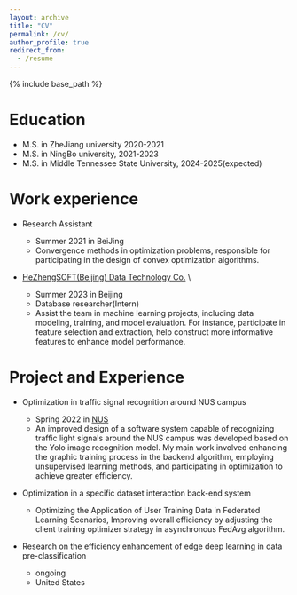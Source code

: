 ```yaml
---
layout: archive
title: "CV"
permalink: /cv/
author_profile: true
redirect_from:
  - /resume
---
```


{% include base_path %}

Education
======
* M.S. in ZheJiang university 2020-2021
* M.S. in NingBo university, 2021-2023
* M.S. in Middle Tennessee State University, 2024-2025(expected)




Work experience 
======
* Research Assistant
  * Summer 2021 in BeiJing
  * Convergence methods in optimization problems, responsible for participating in the design of convex optimization algorithms.

* [HeZhengSOFT(Beijing) Data Technology Co.](https://www.heshunsoft.com/en/)   \
  * Summer 2023 in Beijing
  * Database researcher(Intern)
  * Assist the team in machine learning projects, including data modeling, training, and model evaluation. For instance, participate in feature selection and extraction, help construct more informative features to enhance model performance.

  
Project and Experience
======
* Optimization in traffic signal recognition around NUS campus
  * Spring 2022   in [NUS](https://nus.edu.sg/)
  * An improved design of a software system capable of recognizing traffic light signals around the NUS campus was developed based on the Yolo image recognition model. My main work involved enhancing the graphic training process in the backend algorithm, employing unsupervised learning methods, and participating in optimization to achieve greater efficiency.

* Optimization in a specific dataset interaction back-end system
  * Optimizing the Application of User Training Data in Federated Learning Scenarios, Improving overall efficiency by adjusting the client training optimizer strategy in asynchronous FedAvg algorithm.
 
* Research on the efficiency enhancement of edge deep learning in data pre-classification
  * ongoing
  * United States

